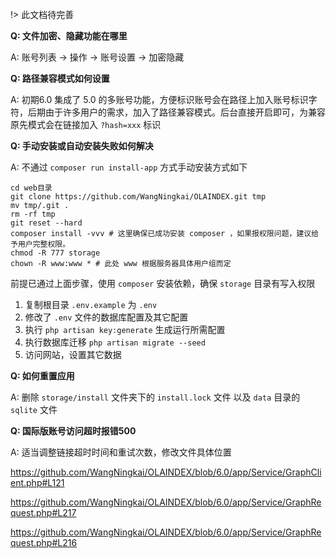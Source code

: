 !> 此文档待完善

**Q: 文件加密、隐藏功能在哪里**

A: 账号列表 -> 操作 -> 账号设置 -> 加密隐藏


**Q: 路径兼容模式如何设置**

A: 初期6.0 集成了 5.0 的多账号功能，方便标识账号会在路径上加入账号标识字符，后期由于许多用户的需求，加入了路径兼容模式。后台直接开启即可，为兼容原先模式会在链接加入 `?hash=xxx` 标识

**Q: 手动安装或自动安装失败如何解决**

A: 不通过 `composer run install-app` 方式手动安装方式如下

```
cd web目录
git clone https://github.com/WangNingkai/OLAINDEX.git tmp 
mv tmp/.git . 
rm -rf tmp 
git reset --hard 
composer install -vvv # 这里确保已成功安装 composer ，如果报权限问题，建议给予用户完整权限。
chmod -R 777 storage 
chown -R www:www * # 此处 www 根据服务器具体用户组而定
```

前提已通过上面步骤，使用 `composer` 安装依赖，确保 `storage` 目录有写入权限

1. 复制根目录 `.env.example` 为 `.env`
2. 修改了 `.env` 文件的数据库配置及其它配置
3. 执行 `php artisan key:generate` 生成运行所需配置
4. 执行数据库迁移 `php artisan migrate --seed`
5. 访问网站，设置其它数据

**Q: 如何重置应用**

A: 删除 `storage/install` 文件夹下的 `install.lock` 文件 以及 `data` 目录的 `sqlite` 文件

**Q: 国际版账号访问超时报错500**

A: 适当调整链接超时时间和重试次数，修改文件具体位置

https://github.com/WangNingkai/OLAINDEX/blob/6.0/app/Service/GraphClient.php#L121

https://github.com/WangNingkai/OLAINDEX/blob/6.0/app/Service/GraphRequest.php#L217

https://github.com/WangNingkai/OLAINDEX/blob/6.0/app/Service/GraphRequest.php#L216

